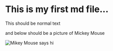 # This is my first md file...
This should be normal text

and below should be a picture of Mickey Mouse

![Mikey Mouse says hi](https://m.media-amazon.com/images/I/71zW2f0gslS._AC_UF894,1000_QL80_.jpg)
